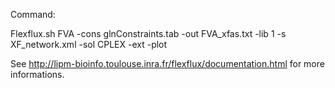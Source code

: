 Command:

Flexflux.sh FVA -cons glnConstraints.tab -out FVA_xfas.txt -lib 1 -s XF_network.xml -sol CPLEX -ext -plot

See http://lipm-bioinfo.toulouse.inra.fr/flexflux/documentation.html for more informations.